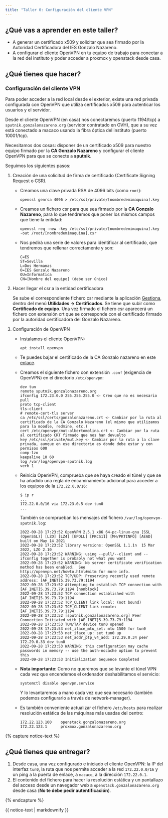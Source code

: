 ```yaml
---
title: "Taller 0: Configuración del cliente VPN"
---
```


## ¿Qué vas a aprender en este taller?

* A generar un certificado x509 y solicitar que sea firmado por la Autoridad Certificadora del IES Gonzalo Nazareno.
* A configurar el cliente OpenVPN en tu equipo de trabajo para conectar a la red del instituto y poder acceder a proxmox y openstack desde casa.


## ¿Qué tienes que hacer?


### Configuración del cliente VPN

Para poder acceder a la red local desde el exterior, existe una red privada configurada con OpenVPN que utiliza certificados x509 para autenticar los usuarios y el servidor. 

Desde el cliente OpenVPN (en casa) nos conectaremos (puerto 1194/tcp) a `sputnik.gonzalonazareno.org` (servidor contratado en OVH), que a su vez está conectado a macaco usando la fibra óptica del instituto (puerto 10001/tcp).

Necesitamos dos cosas: disponer de un certificado x509 para nuestro equipo firmado por la **CA Gonzalo Nazareno** y configurar el cliente OpenVPN para que se conecte a **sputnik**.



Seguimos los siguientes pasos:

1. Creación de una solicitud de firma de certificado (Certificate Signing Request o CSR).
	* Creamos una clave privada RSA de 4096 bits (como `root`):
		```	
		openssl genrsa 4096 > /etc/ssl/private/[nombredemimaquina].key
		```
	
	* Creamos un fichero csr para que sea firmado por la **CA Gonzalo Nazareno**, para lo que tendremos que poner los mismos campos que tiene la entidad:

		```
		openssl req -new -key /etc/ssl/private/[nombredemimaquina].key -out /root/[nombredemimaquina].csr
		```
		
	* Nos pedirá una serie de valores para identificar al certificado, que tendremos que rellenar correctamente y son:
	
		```
		C=ES
		ST=Sevilla
		L=Dos Hermanas
		O=IES Gonzalo Nazareno
		OU=Informatica
		CN=[Nombre del equipo] (debe ser único)
		```

2. Hacer llegar el csr a la entidad certificadora

	Se sube el correspondiente fichero csr mediante la aplicación [Gestiona](https://dit.gonzalonazareno.org/gestiona), dentro del menú **Utilidades -> Certificados**. Se tiene que subir como **Certificado de equipo**. Una vez firmado el fichero csr aparecerá un fichero con extensión crt que se corresponde con el certificado firmado por la autoridad certificadora del Gonzalo Nazareno.

3. Configuración de OpenVPN

	* Instalamos el cliente OpenVPN:

		```
		apt install openvpn
		```
	* Te puedes bajar el certificado de la CA Gonzalo nazareno en este [enlace](https://dit.gonzalonazareno.org/gestiona/info/documentacion/ca).
	
	* Creamos el siguiente fichero con extensión `.conf` (exigencia de OpenVPN) en el directorio `/etc/openvpn`:
		```
		dev tun
		remote sputnik.gonzalonazareno.org
		ifconfig 172.23.0.0 255.255.255.0 <- Creo que no es necesario
		pull
		proto tcp-client
		tls-client
		# remote-cert-tls server
		ca /etc/ssl/certs/gonzalonazareno.crt <- Cambiar por la ruta al certificado de la CA Gonzalo Nazareno (el mismo que utilizamos para la moodle, redmine, etc.)
		cert /etc/openvpn/mut-albertomolina.crt <- Cambiar por la ruta al certificado CRT firmado que nos han devuelto
		key /etc/ssl/private/mut.key <- Cambiar por la ruta a la clave privada, aunque en ese directorio es donde debe estar y con permisos 600
		comp-lzo
		keepalive 10 60
		log /var/log/openvpn-sputnik.log
		verb 1
		```
	* Reinicia OpenVPN, comprueba que se haya creado el túnel y que se ha añadido una regla de encaminamiento adicional para acceder a los equipos de la `172.22.0.0/16`:
		```
		$ ip r
		...
		172.22.0.0/16 via 172.23.0.5 dev tun0 
		...
		```
		También se comprueban los mensajes del fichero `/var/log/openvpn-sputnik.log`:
		```
		2022-09-28 17:23:52 OpenVPN 2.5.1 x86_64-pc-linux-gnu [SSL (OpenSSL)] [LZO] [LZ4] [EPOLL] [PKCS11] [MH/PKTINFO] [AEAD] built on May 14 2021
		2022-09-28 17:23:52 library versions: OpenSSL 1.1.1n  15 Mar 2022, LZO 2.10
		2022-09-28 17:23:52 WARNING: using --pull/--client and --ifconfig together is probably not what you want
		2022-09-28 17:23:52 WARNING: No server certificate verification method has been enabled.  See http://openvpn.net/howto.html#mitm for more info.
		2022-09-28 17:23:52 TCP/UDP: Preserving recently used remote address: [AF_INET]5.39.73.79:1194
		2022-09-28 17:23:52 Attempting to establish TCP connection with [AF_INET]5.39.73.79:1194 [nonblock]
		2022-09-28 17:23:52 TCP connection established with [AF_INET]5.39.73.79:1194
		2022-09-28 17:23:52 TCP_CLIENT link local: (not bound)
		2022-09-28 17:23:52 TCP_CLIENT link remote: [AF_INET]5.39.73.79:1194
		2022-09-28 17:23:52 [sputnik.gonzalonazareno.org] Peer Connection Initiated with [AF_INET]5.39.73.79:1194
		2022-09-28 17:23:53 TUN/TAP device tun0 opened
		2022-09-28 17:23:53 net_iface_mtu_set: mtu 1500 for tun0
		2022-09-28 17:23:53 net_iface_up: set tun0 up
		2022-09-28 17:23:53 net_addr_ptp_v4_add: 172.29.0.34 peer 172.29.0.33 dev tun0
		2022-09-28 17:23:53 WARNING: this configuration may cache passwords in memory -- use the auth-nocache option to prevent this
		2022-09-28 17:23:53 Initialization Sequence Completed
		```
	* **Nota importante**: Como no queremos que se levante el túnel VPN cada vez que encendemos el ordenador deshabilitamos el servicio:

		```
		systemctl disable openvpn.service
		```

		Y lo levantaremos a mano cada vez que sea necesario (también podemos configurarlo a través de network-manager).

	* Es también conveniente actualizar el fichero `/etc/hosts` para realizar resolución estática de las máquinas más usadas del centro:

		```
		172.22.123.100    openstack.gonzalonazareno.org
		172.22.123.1      proxmox.gonzalonazareno.org
		```
	
{% capture notice-text %}
## ¿Qué tienes que entregar?

1. Desde casa, una vez configurado e iniciado el cliente OpenVPN: la IP del interfaz `tun0`, la ruta que nos permite acceder a la red `172.22.0.0/16` y un ping a la puerta de enlace, a `macaco`, a la dirección `172.22.0.1`.
2. El contenido del fichero para hacer la resolución estática y un pantallazo del acceso desde un navegador web a `openstack.gonzalonazareno.org` desde casa (**No te debe pedir autentificación**).

{% endcapture %}<div class="notice--info">{{ notice-text | markdownify }}</div>
